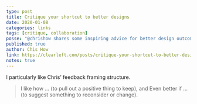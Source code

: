 ```yaml
---
type: post
title: Critique your shortcut to better designs
date: 2020-01-08
categories: links
tags: [critique, collaboration]
posse: "@chrishow shares some inspiring advice for better design outcomes by running design critiques."
published: true
author: Chis How
link: https://clearleft.com/posts/critique-your-shortcut-to-better-designs
notes: true
---
```


I particularly like Chris’ feedback framing structure.

> I like how … (to pull out a positive thing to keep), and Even better if … (to suggest something to reconsider or change).
